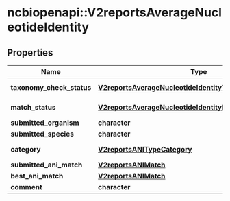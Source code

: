 # ncbiopenapi::V2reportsAverageNucleotideIdentity


## Properties
Name | Type | Description | Notes
------------ | ------------- | ------------- | -------------
**taxonomy_check_status** | [**V2reportsAverageNucleotideIdentityTaxonomyCheckStatus**](v2reportsAverageNucleotideIdentityTaxonomyCheckStatus.md) |  | [optional] [Enum: ] 
**match_status** | [**V2reportsAverageNucleotideIdentityMatchStatus**](v2reportsAverageNucleotideIdentityMatchStatus.md) |  | [optional] [Enum: ] 
**submitted_organism** | **character** |  | [optional] 
**submitted_species** | **character** |  | [optional] 
**category** | [**V2reportsANITypeCategory**](v2reportsANITypeCategory.md) |  | [optional] [Enum: ] 
**submitted_ani_match** | [**V2reportsANIMatch**](v2reportsANIMatch.md) |  | [optional] 
**best_ani_match** | [**V2reportsANIMatch**](v2reportsANIMatch.md) |  | [optional] 
**comment** | **character** |  | [optional] 


